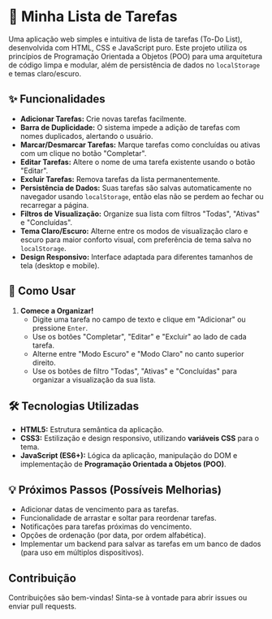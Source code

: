 # 📝 Minha Lista de Tarefas

Uma aplicação web simples e intuitiva de lista de tarefas (To-Do List), desenvolvida com HTML, CSS e JavaScript puro. Este projeto utiliza os princípios de Programação Orientada a Objetos (POO) para uma arquitetura de código limpa e modular, além de persistência de dados no `localStorage` e temas claro/escuro.

## ✨ Funcionalidades

* **Adicionar Tarefas:** Crie novas tarefas facilmente.
* **Barra de Duplicidade:** O sistema impede a adição de tarefas com nomes duplicados, alertando o usuário.
* **Marcar/Desmarcar Tarefas:** Marque tarefas como concluídas ou ativas com um clique no botão "Completar".
* **Editar Tarefas:** Altere o nome de uma tarefa existente usando o botão "Editar".
* **Excluir Tarefas:** Remova tarefas da lista permanentemente.
* **Persistência de Dados:** Suas tarefas são salvas automaticamente no navegador usando `localStorage`, então elas não se perdem ao fechar ou recarregar a página.
* **Filtros de Visualização:** Organize sua lista com filtros "Todas", "Ativas" e "Concluídas".
* **Tema Claro/Escuro:** Alterne entre os modos de visualização claro e escuro para maior conforto visual, com preferência de tema salva no `localStorage`.
* **Design Responsivo:** Interface adaptada para diferentes tamanhos de tela (desktop e mobile).

## 🚀 Como Usar

1.  **Comece a Organizar!**
    * Digite uma tarefa no campo de texto e clique em "Adicionar" ou pressione `Enter`.
    * Use os botões "Completar", "Editar" e "Excluir" ao lado de cada tarefa.
    * Alterne entre "Modo Escuro" e "Modo Claro" no canto superior direito.
    * Use os botões de filtro "Todas", "Ativas" e "Concluídas" para organizar a visualização da sua lista.

## 🛠️ Tecnologias Utilizadas

* **HTML5:** Estrutura semântica da aplicação.
* **CSS3:** Estilização e design responsivo, utilizando **variáveis CSS** para o tema.
* **JavaScript (ES6+):** Lógica da aplicação, manipulação do DOM e implementação de **Programação Orientada a Objetos (POO)**.

## 💡 Próximos Passos (Possíveis Melhorias)

* Adicionar datas de vencimento para as tarefas.
* Funcionalidade de arrastar e soltar para reordenar tarefas.
* Notificações para tarefas próximas do vencimento.
* Opções de ordenação (por data, por ordem alfabética).
* Implementar um backend para salvar as tarefas em um banco de dados (para uso em múltiplos dispositivos).

## Contribuição

Contribuições são bem-vindas! Sinta-se à vontade para abrir issues ou enviar pull requests.
